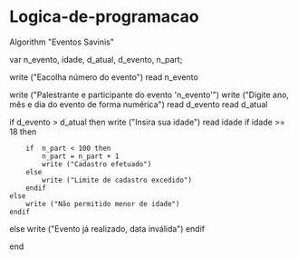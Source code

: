 # Logica-de-programacao

Algorithm "Eventos Savinis"

var n_evento, idade, d_atual, d_evento, n_part;

write ("Eacolha número do evento")
read n_evento

write ("Palestrante e participante do evento 'n_evento'")
write ("Digite ano, mês e dia do evento de forma numérica")
read d_evento
read d_atual

if  d_evento > d_atual then 
    write ("Insira sua idade")
    read idade
    if  idade >= 18 then

        if  n_part < 100 then
            n_part = n_part + 1
            write ("Cadastro efetuado")        
        else 
            write ("Limite de cadastro excedido")
        endif 
    else
        write ("Não permitido menor de idade")
    endif

else
    write ("Evento já realizado, data inválida")
endif

end


